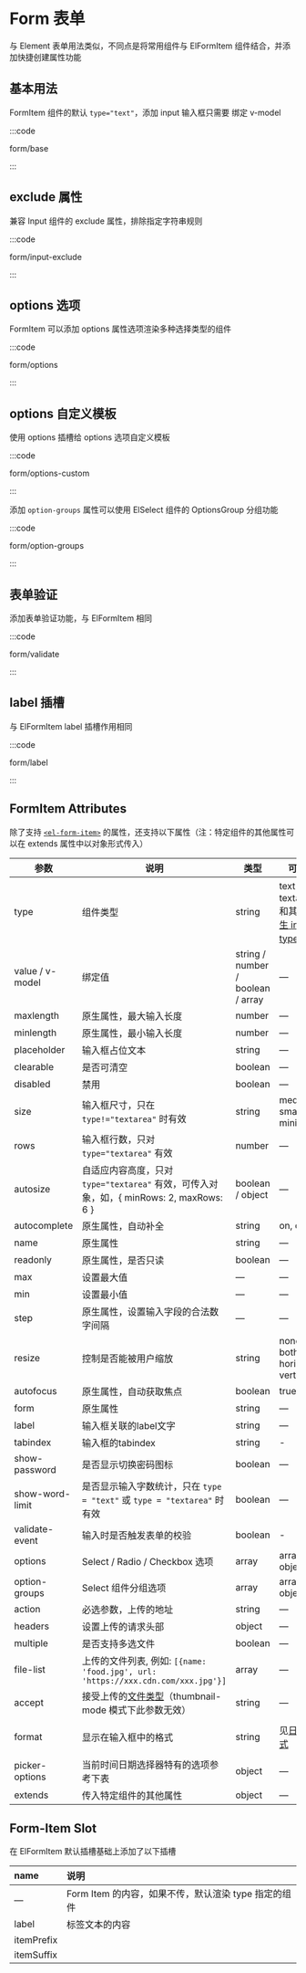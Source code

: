 # Form 表单

与 Element 表单用法类似，不同点是将常用组件与 ElFormItem 组件结合，并添加快捷创建属性功能

## 基本用法

FormItem 组件的默认 `type="text"`，添加 input 输入框只需要 绑定 v-model

:::code

form/base

:::

## exclude 属性

兼容 Input 组件的 exclude 属性，排除指定字符串规则

:::code

form/input-exclude

:::

## options 选项

FormItem 可以添加 options 属性选项渲染多种选择类型的组件

:::code

form/options

:::

## options 自定义模板

使用 options 插槽给 options 选项自定义模板

:::code

form/options-custom

:::

添加 `option-groups` 属性可以使用 ElSelect 组件的 OptionsGroup 分组功能

:::code

form/option-groups

:::

## 表单验证

添加表单验证功能，与 ElFormItem 相同

:::code

form/validate

:::

## label 插槽

与 ElFormItem label 插槽作用相同

:::code

form/label

:::

## FormItem Attributes

除了支持 [`<el-form-item>`](https://element.eleme.io/#/zh-CN/component/form#form-item-attributes) 的属性，还支持以下属性（注：特定组件的其他属性可以在 extends 属性中以对象形式传入）

| 参数            | 说明                                                         | 类型                              | 可选值                                                       | 默认值              |
| --------------- | ------------------------------------------------------------ | --------------------------------- | ------------------------------------------------------------ | ------------------- |
| type            | 组件类型                                                     | string                            | text，textarea 和其他 [原生 input 的 type 值](https://developer.mozilla.org/en-US/docs/Web/HTML/Element/input#Form__types) | text                |
| value / v-model | 绑定值                                                       | string / number / boolean / array | —                                                            | —                   |
| maxlength       | 原生属性，最大输入长度                                       | number                            | —                                                            | —                   |
| minlength       | 原生属性，最小输入长度                                       | number                            | —                                                            | —                   |
| placeholder     | 输入框占位文本                                               | string                            | —                                                            | —                   |
| clearable       | 是否可清空                                                   | boolean                           | —                                                            | false               |
| disabled        | 禁用                                                         | boolean                           | —                                                            | false               |
| size            | 输入框尺寸，只在 `type!="textarea"` 时有效                   | string                            | medium / small / mini                                        | —                   |
| rows            | 输入框行数，只对 `type="textarea"` 有效                      | number                            | —                                                            | 2                   |
| autosize        | 自适应内容高度，只对 `type="textarea"` 有效，可传入对象，如，{ minRows: 2, maxRows: 6 } | boolean / object                  | —                                                            | false               |
| autocomplete    | 原生属性，自动补全                                           | string                            | on, off                                                      | off                 |
| name            | 原生属性                                                     | string                            | —                                                            | —                   |
| readonly        | 原生属性，是否只读                                           | boolean                           | —                                                            | false               |
| max             | 设置最大值                                                   | —                                 | —                                                            | —                   |
| min             | 设置最小值                                                   | —                                 | —                                                            | —                   |
| step            | 原生属性，设置输入字段的合法数字间隔                         | —                                 | —                                                            | —                   |
| resize          | 控制是否能被用户缩放                                         | string                            | none, both, horizontal, vertical                             | —                   |
| autofocus       | 原生属性，自动获取焦点                                       | boolean                           | true, false                                                  | false               |
| form            | 原生属性                                                     | string                            | —                                                            | —                   |
| label           | 输入框关联的label文字                                        | string                            | —                                                            | —                   |
| tabindex        | 输入框的tabindex                                             | string                            | -                                                            | -                   |
| show-password   | 是否显示切换密码图标                                         | boolean                           | —                                                            | false               |
| show-word-limit | 是否显示输入字数统计，只在 `type = "text"` 或 `type = "textarea"` 时有效 | boolean                           | —                                                            | false               |
| validate-event  | 输入时是否触发表单的校验                                     | boolean                           | -                                                            | true                |
| options         | Select / Radio / Checkbox 选项                               | array                             | array, object                                                | []                  |
| option-groups   | Select 组件分组选项                                          | array                             | array, object                                                | []                  |
| action          | 必选参数，上传的地址                                         | string                            | —                                                            | —                   |
| headers         | 设置上传的请求头部                                           | object                            | —                                                            | —                   |
| multiple        | 是否支持多选文件                                             | boolean                           | —                                                            | —                   |
| file-list       | 上传的文件列表, 例如: `[{name: 'food.jpg', url: 'https://xxx.cdn.com/xxx.jpg'}]` | array                             | —                                                            | []                  |
| accept          | 接受上传的[文件类型](https://developer.mozilla.org/en-US/docs/Web/HTML/Element/input#attr-accept)（thumbnail-mode 模式下此参数无效） | string                            | —                                                            | —                   |
| format          | 显示在输入框中的格式                                         | string                            | 见[日期格式](https://element.eleme.io/#/zh-CN/component/date-picker#ri-qi-ge-shi) | yyyy-MM-dd HH:mm:ss |
| picker-options  | 当前时间日期选择器特有的选项参考下表                         | object                            | —                                                            | {}                  |
| extends         | 传入特定组件的其他属性                                       | object                            | —                                                            | {}                  |

## Form-Item Slot

在 ElFormItem 默认插槽基础上添加了以下插槽

| name       | 说明                                                 |
| :--------- | :--------------------------------------------------- |
| —          | Form Item 的内容，如果不传，默认渲染 type 指定的组件 |
| label      | 标签文本的内容                                       |
| itemPrefix |                                                      |
| itemSuffix |                                                      |



<script lang="ts">
export default {
  name: 'DocsForm'
}
</script>

<script setup lang="ts">
import FormBase from 'docs/demo/form/base.vue'
import FormInputExclude from 'docs/demo/form/input-exclude.vue'
import FormOptions from 'docs/demo/form/options.vue'
import FormValidate from 'docs/demo/form/validate.vue'
import FormRender from 'docs/demo/form/render.vue'
import FormOptionsCustom from 'docs/demo/form/options-custom.vue'
import FormOptionGroups from 'docs/demo/form/option-groups.vue'
import FormLabel from 'docs/demo/form/label.vue'
</script>

<style>
.demo-form .el-form-item:last-child {
  margin-bottom: 0;
}
.demo-form .el-form {
  width: 480px;
}
.demo-form .el-input {
  width: 240px;
}
</style>